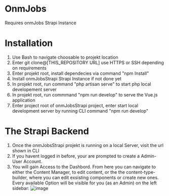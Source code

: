# OnmJobs

Requires onmJobs Strapi Instance

# Installation
1. Use Bash to navigate choosable to projekt location
2. Enter git clone@[THIS_REPOSITORY URL] use HTTPS or SSH depending on requirements
3. Enter projekt root, install dependecies via command "npm Install"
4. Install onmJobsStrapi Strapi Instance if not done yet
5. In projekt root, run command "php artisan serve" to start php local developement server
6. In projekt root, run commmand "npm run develop" to serve the Vue.js application
7. Enter project root of onmJobsStrapi project, enter start local development server by running CLI command "npm run develop"

# The Strapi Backend 
1. Once the onmJobsStrapi projekt is running on a local Server, visit the url shown in CLI
2. If you havent logged in before, your are prompted to create a Admin-User Account.
3. You will gain Access to the Dashbord. From here you can navigate to either the Content Manager, to edit content, or the the content-type-builder, where you can edit exsisting components or create new ones. Every available Option will be visible for you (as an Admin) on the left sidebar: 
![image](https://user-images.githubusercontent.com/91731323/232637859-a4855f60-1835-4b75-846f-1d25a2c5dd53.png)
